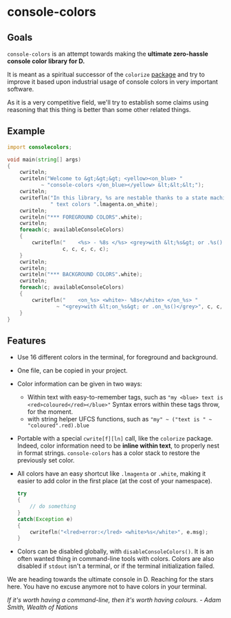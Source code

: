 # console-colors


## Goals

`console-colors` is an attempt towards making the **ultimate zero-hassle console color library for D.**

It is meant as a spiritual successor of the `colorize` [package](https://github.com/yamadapc/d-colorize) and try to improve it based upon industrial usage of console colors in very important software.

As it is a very competitive field, we'll try to establish some claims using reasoning that this thing is better than some other related things.


## Example

```d
import consolecolors;

void main(string[] args)
{
    cwriteln;
    cwriteln("Welcome to &gt;&gt;&gt; <yellow><on_blue> "
           ~ "console-colors </on_blue></yellow> &lt;&lt;&lt;");
    cwriteln;
    cwritefln("In this library, %s are nestable thanks to a state machine.\n".yellow, 
              " text colors ".lmagenta.on_white);
    cwriteln;
    cwriteln("*** FOREGROUND COLORS".white);
    cwriteln;
    foreach(c; availableConsoleColors)
    {
        cwritefln("    <%s> - %8s </%s> <grey>with &lt;%s&gt; or .%s() </grey>", 
                  c, c, c, c, c);
    }
    cwriteln;
    cwriteln;
    cwriteln("*** BACKGROUND COLORS".white);
    cwriteln;
    foreach(c; availableConsoleColors)
    {
        cwritefln("    <on_%s> <white>- %8s</white> </on_%s> "
                ~ "<grey>with &lt;on_%s&gt; or .on_%s()</grey>", c, c, c, c, c);
    }
}
```

## Features

- Use 16 different colors in the terminal, for foreground and background.

- One file, can be copied in your project.

- Color information can be given in two ways:
   - Within text with easy-to-remember tags, such as `"my <blue> text is <red>coloured</red></blue>"`
     Syntax errors within these tags throw, for the moment.
   - with string helper UFCS functions, such as `"my" ~ ("text is " ~ "coloured".red).blue`

- Portable with a special `cwrite[f][ln]` call, like the `colorize` package.
  Indeed, color information need to be **inline within text**, to properly nest in format strings.
  `console-colors` has a color stack to restore the previously set color.

- All colors have an easy shortcut like `.lmagenta` or `.white`, making it easier to add color in the first place (at the cost of your namespace).

  ```d
  try
  {
      // do something
  }
  catch(Exception e)
  {
      cwritefln("<lred>error:</lred> <white>%s</white>", e.msg);
  }
  ```

- Colors can be disabled globally, with `disableConsoleColors()`.
  It is an often wanted thing in command-line tools with colors.
  Colors are also disabled if `stdout` isn't a terminal, or if the terminal initialization failed.

We are heading towards the ultimate console in D. Reaching for the stars here.
You have no excuse anymore not to have colors in your terminal.


_If it's worth having a command-line, then it's worth having colours. - Adam Smith, Wealth of Nations_
